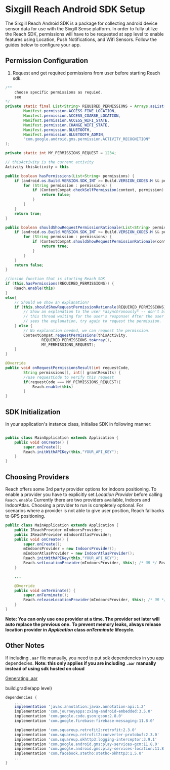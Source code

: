 # Sixgill Reach Android SDK Setup
The Sixgill Reach Android SDK is a package for collecting android device sensor data for use with the Sixgill Sense platform. In order to fully utilize the Reach SDK, permissions will have to be requested at app level to enable features using Location, Push Notifications, and Wifi Sensors. Follow the guides below to configure your app.

## Permission Configuration

1. Request and get required permissions from user before starting Reach sdk.

```java
/**
    choose specific permissions as requied.
    see 
*/
private static final List<String> REQUIRED_PERMISSIONS = Arrays.asList(
        Manifest.permission.ACCESS_FINE_LOCATION,
        Manifest.permission.ACCESS_COARSE_LOCATION,
        Manifest.permission.ACCESS_WIFI_STATE,
        Manifest.permission.CHANGE_WIFI_STATE,
        Manifest.permission.BLUETOOTH,
        Manifest.permission.BLUETOOTH_ADMIN,
        "com.google.android.gms.permission.ACTIVITY_RECOGNITION"
);

private static int MY_PERMISSIONS_REQUEST = 1234;

// thisActivity is the current activity
Activity thisActivity = this

public boolean hasPermissions(List<String> permissions) {
    if (android.os.Build.VERSION.SDK_INT >= Build.VERSION_CODES.M && permissions != null) {
        for (String permission : permissions) {
            if (ContextCompat.checkSelfPermission(context, permission) != PackageManager.PERMISSION_GRANTED) {
                return false;
            }
        }
    }
    return true;
}

public boolean shouldShowRequestPermissionRationale(List<String> permissions) {
    if (android.os.Build.VERSION.SDK_INT >= Build.VERSION_CODES.M && permissions != null) {
        for (String permission : permissions) {
            if (ContextCompat.shouldShowRequestPermissionRationale(context, permission)){
                return true;
            }
        }
    }
    return false;
}

//inside function that is starting Reach SDK
if (this.hasPermissions(REQUIRED_PERMISSIONS)) {
    Reach.enable(this)
}
else{
    // Should we show an explanation?
    if (this.shouldShowRequestPermissionRationale(REQUIRED_PERMISSIONS)) {
        // Show an explanation to the user *asynchronously* -- don't block
        // this thread waiting for the user's response! After the user
        // sees the explanation, try again to request the permission.
    } else {
        // No explanation needed, we can request the permission.
        ContextCompat.requestPermissions(thisActivity,
                REQUIRED_PERMISSIONS.toArray(),
                MY_PERMISSIONS_REQUEST);
    }
}

@Override
public void onRequestPermissionsResult(int requestCode,
        String permissions[], int[] grantResults) {
        //use requestCode to verify this request
        if(requestCode === MY_PERMISSIONS_REQUEST){
            Reach.enable(this)
        }
}
```

## SDK Initialization

In your application's instance class, initialise SDK in following manner:

```java

public class MainApplication extends Application {
    public void onCreate() {
        super.onCreate();
        Reach.initWithAPIKey(this,"YOUR_API_KEY");
    }
}
```

## Choosing Providers

Reach offers some 3rd party provider options for indoors positioning.
To enable a provider you have to explicitly set *Location Provider* before calling `Reach.enable`
Currently there are two providers available, Indoors and IndoorAtlas. Choosing a provider to run is completely optional.
For scenarios where a provider is not able to give user position, Reach fallbacks to GPS positioning.

```java
public class MainApplication extends Application {
    public IReachProvider mIndoorsProvider;
    public IReachProvider mIndoorAtlasProvider;
    public void onCreate() {
        super.onCreate();
        mIndoorsProvider = new IndoorsProvider();
        mIndoorAtlasProvider = new IndoorAtlasProvider();
        Reach.initWithAPIKey(this,"YOUR_API_KEY");
        Reach.setLocationProvider(mIndoorsProvider, this); /* OR */ Reach.setLocationProvider(mIndoorAtlasProvider, this);
    }

    ...

    @Override
    public void onTerminate() {
        super.onTerminate();
        Reach.releaseLocationProvider(mIndoorsProvider, this); /* OR */ Reach.releaseLocationProvider(mIndoorAtlasProvider, this);
    }
}
```
**Note: You can only use one provider at a time. The provider set later will auto replace the previous one.**
**To prevent memory leaks, always release location provider in *Application* class *onTerminate* lifecycle.**


## Other Notes

If including `.aar` file manually, you need to put sdk dependencies in you app dependecies.
**Note: this only applies if you are including `.aar` manually instead of using sdk hosted on cloud**

[Generating .aar](https://github.com/sixgill/android-sdk-java/tree/API-integration#user-content-installation)

build.gradle(app level)
```gradle
dependencies {
    ...
    implementation 'javax.annotation:javax.annotation-api:1.2'
    implementation 'com.journeyapps:zxing-android-embedded:3.5.0'
    implementation 'com.google.code.gson:gson:2.8.0'
    implementation 'com.google.firebase:firebase-messaging:11.8.0'

    implementation 'com.squareup.retrofit2:retrofit:2.3.0'
    implementation 'com.squareup.retrofit2:converter-protobuf:2.3.0'
    implementation 'com.squareup.okhttp3:logging-interceptor:3.9.1'
    implementation 'com.google.android.gms:play-services-gcm:11.8.0'
    implementation 'com.google.android.gms:play-services-location:11.8.0'
    implementation 'com.facebook.stetho:stetho-okhttp3:1.5.0'
    ...
}
```
